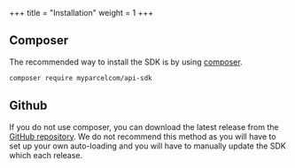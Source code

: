 +++
title = "Installation"
weight = 1
+++

## Composer

The recommended way to install the SDK is by using [composer](https://getcomposer.org/doc/00-intro.md).

```bash
composer require myparcelcom/api-sdk
```

## Github

If you do not use composer, you can download the latest release from the [GitHub repository](https://github.com/MyParcelCOM/api-sdk-php/releases). We do not recommend this method as you will have to set up your own auto-loading and you will have to manually update the SDK which each release.

